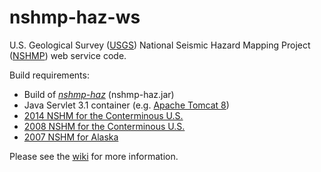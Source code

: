 nshmp-haz-ws
============

U.S. Geological Survey ([USGS](https://www.usgs.gov)) National Seismic Hazard Mapping Project ([NSHMP](https://earthquake.usgs.gov/hazards/)) web service code.

Build requirements:
* Build of *[nshmp-haz](https://github.com/usgs/nshmp-haz)* (nshmp-haz.jar)
* Java Servlet 3.1 container (e.g. [Apache Tomcat 8](https://tomcat.apache.org))
* [2014 NSHM for the Conterminous U.S.](https://github.com/usgs/nshm-cous-2014)
* [2008 NSHM for the Conterminous U.S.](https://github.com/usgs/nshm-cous-2008)
* [2007 NSHM for Alaska](https://github.com/usgs/nshm-ak-2007)

Please see the [wiki](https://github.com/usgs/nshmp-haz-ws/wiki) for more information.
